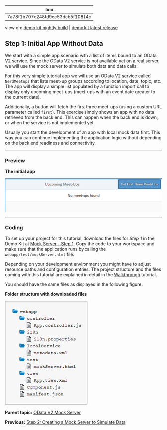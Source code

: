 <!-- loio7a78f1b707c248fd9ec53dcb5f10814c -->

| loio |
| -----|
| 7a78f1b707c248fd9ec53dcb5f10814c |

<div id="loio">

view on: [demo kit nightly build](https://sdk.openui5.org/nightly/#/topic/7a78f1b707c248fd9ec53dcb5f10814c) | [demo kit latest release](https://sdk.openui5.org/topic/7a78f1b707c248fd9ec53dcb5f10814c)</div>

## Step 1: Initial App Without Data

We start with a simple app scenario with a list of items bound to an OData V2 service. Since the OData V2 service is not available yet on a real server, we will use the mock server to simulate both data and data calls.

For this very simple tutorial app we will use an OData V2 service called `NerdMeetups` that lists meet-up groups according to location, date, topic, etc. The app will display a simple list populated by a function import call to display only upcoming meet-ups \(meet-ups with an event date greater to the current date\).

Additionally, a button will fetch the first three meet-ups \(using a custom URL parameter called `first`\). This exercise simply shows an app with no data retrieved from the back end. This can happen when the back end is down, or when the service is not implemented yet.

Usually you start the development of an app with local mock data first. This way you can continue implementing the application logic without depending on the back end readiness and connectivity.

***

### Preview

   
  
**The initial app**

 ![](images/loio3a29b22e092e4bf8a549fa2931758673_HiRes.png "The initial app") 

***

### Coding

To set up your project for this tutorial, download the files for *Step 1* in the Demo Kit at [Mock Server - Step 1](https://sdk.openui5.org/entity/sap.ui.core.tutorial.mockserver/sample/sap.ui.core.tutorial.mockserver.01). Copy the code to your workspace and make sure that the application runs by calling the `webapp/test/mockServer.html` file.

Depending on your development environment you might have to adjust resource paths and configuration entries. The project structure and the files coming with this tutorial are explained in detail in the [Walkthrough](Walkthrough_3da5f4b.md) tutorial.

You should have the same files as displayed in the following figure:

   
  
**Folder structure with downloaded files**

 ![](images/loio026a90809d1a4dc5a28e147bc77eb830_HiRes.png "Folder structure with downloaded files") 

**Parent topic:** [OData V2 Mock Server](OData_V2_Mock_Server_3a9728e.md "In this tutorial, we will explore some advanced features of the OData V2 mock server.")

**Previous:** [Step 2: Creating a Mock Server to Simulate Data](Step_2_Creating_a_Mock_Server_to_Simulate_Data_50897de.md "In this step, we use the OData V2 mock server to add data to our app without dependency to any remote server or system.")

